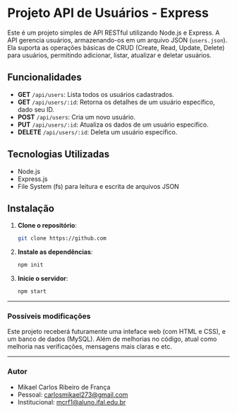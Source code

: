 # Projeto API de Usuários - Express

Este é um projeto simples de API RESTful utilizando Node.js e Express. A API gerencia usuários, armazenando-os em um arquivo JSON (`users.json`). Ela suporta as operações básicas de CRUD (Create, Read, Update, Delete) para usuários, permitindo adicionar, listar, atualizar e deletar usuários.

## Funcionalidades

- **GET** `/api/users`: Lista todos os usuários cadastrados.
- **GET** `/api/users/:id`: Retorna os detalhes de um usuário específico, dado seu ID.
- **POST** `/api/users`: Cria um novo usuário.
- **PUT** `/api/users/:id`: Atualiza os dados de um usuário específico.
- **DELETE** `/api/users/:id`: Deleta um usuário específico.

## Tecnologias Utilizadas

- Node.js
- Express.js
- File System (fs) para leitura e escrita de arquivos JSON

## Instalação

1. **Clone o repositório**:

   ```bash
   git clone https://github.com

2. **Instale as dependências**:

    ```bash
    npm init

3. **Inicie o servidor**:
    
    ```bash
    npm start


---

### Possíveis modificações
Este projeto receberá futuramente uma inteface web (com HTML e CSS), e um banco de dados (MySQL). Além de melhorias no código, atual como melhoria nas verificações, mensagens mais claras e etc.

---

### Autor
- Mikael Carlos Ribeiro de França
- Pessoal: carlosmikael273@gmail.com
- Institucional: mcrf1@aluno.ifal.edu.br
